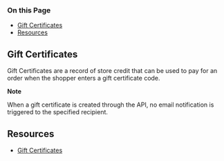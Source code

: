 <div class="otp" id="no-index">

### On this Page	
- [Gift Certificates](#gift_certificates)
- [Resources](#resources)

</div>

## Gift Certificates
Gift Certificates are a record of store credit that can be used to pay for an order when the shopper enters a gift certificate code. 

**Note**
<br>

When a gift certificate is created through the API, no email notification is triggered to the specified recipient.

## Resources
- [Gift Certificates](https://support.bigcommerce.com/s/article/Gift-Certificates)

